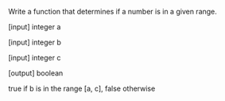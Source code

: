 Write a function that determines if a number is in a given range.

[input] integer a

[input] integer b

[input] integer c

[output] boolean

true if b is in the range [a, c], false otherwise
